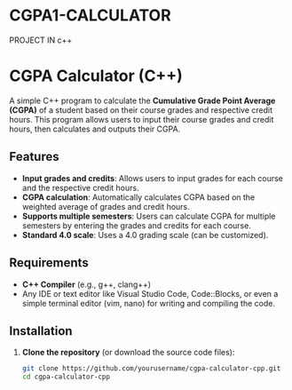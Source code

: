 # CGPA1-CALCULATOR
PROJECT IN  c++
# CGPA Calculator (C++)

A simple C++ program to calculate the **Cumulative Grade Point Average (CGPA)** of a student based on their course grades and respective credit hours. This program allows users to input their course grades and credit hours, then calculates and outputs their CGPA.

## Features

- **Input grades and credits**: Allows users to input grades for each course and the respective credit hours.
- **CGPA calculation**: Automatically calculates CGPA based on the weighted average of grades and credit hours.
- **Supports multiple semesters**: Users can calculate CGPA for multiple semesters by entering the grades and credits for each course.
- **Standard 4.0 scale**: Uses a 4.0 grading scale (can be customized).

## Requirements

- **C++ Compiler** (e.g., g++, clang++)
- Any IDE or text editor like Visual Studio Code, Code::Blocks, or even a simple terminal editor (vim, nano) for writing and compiling the code.

## Installation

1. **Clone the repository** (or download the source code files):
   ```bash
   git clone https://github.com/yourusername/cgpa-calculator-cpp.git
   cd cgpa-calculator-cpp
